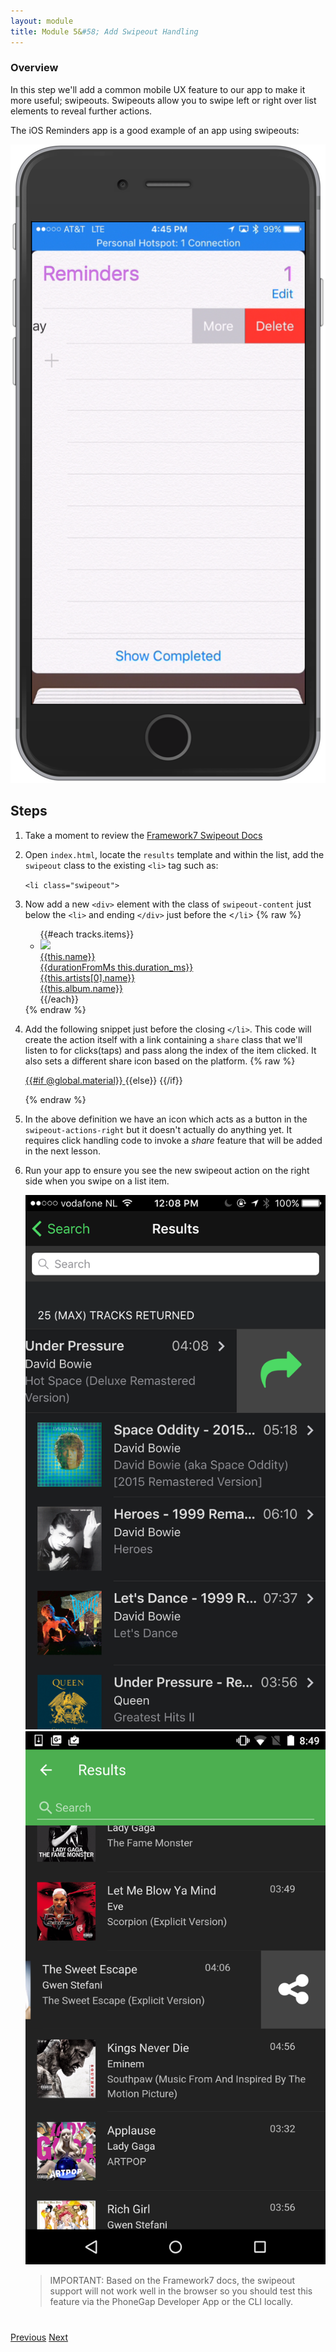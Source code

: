```yaml
---
layout: module
title: Module 5&#58; Add Swipeout Handling
---
```


### Overview
In this step we'll add a common mobile UX feature to our app to make it more useful; swipeouts. Swipeouts
allow you to swipe left or right over list elements to reveal further actions.

The iOS Reminders app is a good example of an app using swipeouts:

   <img class="screenshot-md2" src="images/remind2.png"/>

## Steps
1. Take a moment to review the [Framework7 Swipeout Docs](http://framework7.io/docs/swipeout.html)

1. Open `index.html`, locate the `results` template and within the list, add the `swipeout` class to the existing `<li>` tag
such as:

      `<li class="swipeout">`

2. Now add a new `<div>` element with the class of `swipeout-content` just below the `<li>`
and ending `</div>` just before the <`/li`>
{% raw %}
        <div class="swipeout-content">
        <ul>
            {{#each tracks.items}}
            <!-- Workshop - add swipeout-->
            <li class="swipeout">
            <div class="swipeout-content">
                <a href="#" class="item-link item-content"
                data-item="{{@index}}"
                data-context="{{stringify this}}"
                data-template="details">
                <div class="item-media">
                    <img width="80" src="{{this.album.images[0].url}}">
                </div>
                <div class="item-inner">
                    <div class="item-title-row">
                    <div class="item-title">{{this.name}}</div>
                    <div class="item-after">{{durationFromMs this.duration_ms}}</div>
                    </div>
                    <div class="item-subtitle">{{this.artists[0].name}}</div>
                    <div class="item-text">{{this.album.name}}</div>
                </div>
                </a>
            </div>
            </li>
            {{/each}}
        </ul>
    {% endraw %}

2. Add the following snippet just before the closing `</li>`. This code will create the action itself
with a link containing a `share` class that we'll listen to for clicks(taps) and pass along the index of the
item clicked. It also sets a different share icon based on the platform.
 {% raw %}
                <!-- Swipeout actions right -->                
                <div class="swipeout-actions-right">
                    <!-- Swipeout actions links/buttons -->
                    <a href="#" class="share" data-item="{{@index}}">
                    {{#if @global.material}}
                        <i class="icon fa fa-share-alt fa-3x"></i></a>
                    {{else}}
                        <i class="icon fa fa-share fa-3x"></i></a>
                    {{/if}}                      
                </div>



     {% endraw %}

2. In the above definition we have an icon which acts as a button in the `swipeout-actions-right`
but it doesn't actually do anything yet. It requires click handling code to invoke a *share* feature
that will be added in the next lesson.

4. Run your app to ensure you see the new swipeout action on the right side when you swipe on a list item.

    <img class="screenshot-md2" src="images/ios-swipeout.png"/>
    <img class="screenshot-md2" src="images/android-swipeout.png"/>  

   >IMPORTANT: Based on the Framework7 docs, the swipeout support will not work well in the browser so you should test this feature via the PhoneGap Developer App or the CLI locally.

<div class="row" style="margin-top:40px;">
<div class="col-sm-12">
<a href="lesson4.html" class="btn btn-default"><i class="glyphicon glyphicon-chevron-left"></i> Previous</a>
<a href="lesson6.html" class="btn btn-default pull-right">Next <i class="glyphicon
glyphicon-chevron-right"></i></a>
</div>
</div>
